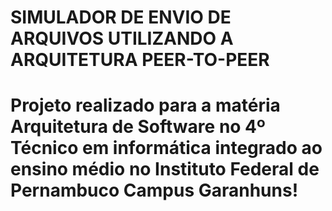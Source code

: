 <h1>SIMULADOR DE ENVIO DE ARQUIVOS UTILIZANDO A ARQUITETURA PEER-TO-PEER<h1>
Projeto realizado para a matéria Arquitetura de Software no 4º Técnico em informática integrado ao ensino médio no Instituto Federal de Pernambuco Campus Garanhuns!